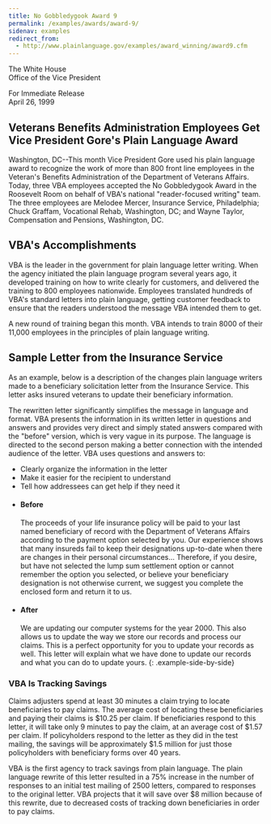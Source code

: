 ```yaml
---
title: No Gobbledygook Award 9
permalink: /examples/awards/award-9/
sidenav: examples
redirect_from:
  - http://www.plainlanguage.gov/examples/award_winning/award9.cfm
---
```


The White House  
Office of the Vice President

For Immediate Release  
April 26, 1999

## Veterans Benefits Administration Employees Get Vice President Gore's Plain Language Award

Washington, DC--This month Vice President Gore used his plain language award to recognize the work of more than 800 front line employees in the Veteran's Benefits Administration of the Department of Veterans Affairs. Today, three VBA employees accepted the No Gobbledygook Award in the Roosevelt Room on behalf of VBA's national "reader-focused writing" team. The three employees are Melodee Mercer, Insurance Service, Philadelphia; Chuck Graffam, Vocational Rehab, Washington, DC; and Wayne Taylor, Compensation and Pensions, Washington, DC.

## VBA's Accomplishments

VBA is the leader in the government for plain language letter writing. When the agency initiated the plain language program several years ago, it developed training on how to write clearly for customers, and delivered the training to 800 employees nationwide. Employees translated hundreds of VBA's standard letters into plain language, getting customer feedback to ensure that the readers understood the message VBA intended them to get.

A new round of training began this month. VBA intends to train 8000 of their 11,000 employees in the principles of plain language writing.

## Sample Letter from the Insurance Service

As an example, below is a description of the changes plain language writers made to a beneficiary solicitation letter from the Insurance Service. This letter asks insured veterans to update their beneficiary information.

The rewritten letter significantly simplifies the message in language and format. VBA presents the information in its written letter in questions and answers and provides very direct and simply stated answers compared with the "before" version, which is very vague in its purpose. The language is directed to the second person making a better connection with the intended audience of the letter. VBA uses questions and answers to:

- Clearly organize the information in the letter
- Make it easier for the recipient to understand
- Tell how addressees can get help if they need it

* #### Before

  The proceeds of your life insurance policy will be paid to your last named beneficiary of record with the Department of Veterans Affairs according to the payment option selected by you. Our experience shows that many insureds fail to keep their designations up-to-date when there are changes in their personal circumstances... Therefore, if you desire, but have not selected the lump sum settlement option or cannot remember the option you selected, or believe your beneficiary designation is not otherwise current, we suggest you complete the enclosed form and return it to us.

* #### After

  We are updating our computer systems for the year 2000. This also allows us to update the way we store our records and process our claims. This is a perfect opportunity for you to update your records as well. This letter will explain what we have done to update our records and what you can do to update yours.
{: .example-side-by-side}

### VBA Is Tracking Savings

Claims adjusters spend at least 30 minutes a claim trying to locate beneficiaries to pay claims. The average cost of locating these beneficiaries and paying their claims is $10.25 per claim. If beneficiaries respond to this letter, it will take only 9 minutes to pay the claim, at an average cost of $1.57 per claim. If policyholders respond to the letter as they did in the test mailing, the savings will be approximately $1.5 million for just those policyholders with beneficiary forms over 40 years.

VBA is the first agency to track savings from plain language. The plain language rewrite of this letter resulted in a 75% increase in the number of responses to an initial test mailing of 2500 letters, compared to responses to the original letter. VBA projects that it will save over $8 million because of this rewrite, due to decreased costs of tracking down beneficiaries in order to pay claims.
